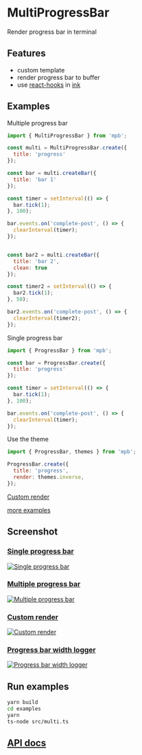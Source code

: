 # MultiProgressBar

Render progress bar in terminal

## Features
* custom template
* render progress bar to buffer
* use [react-hooks](https://reactjs.org/docs/hooks-intro.html) in [ink](https://github.com/vadimdemedes/ink)

## Examples

Multiple progress bar
```javascript
import { MultiProgressBar } from 'mpb';

const multi = MultiProgressBar.create({
  title: 'progress'
});

const bar = multi.createBar({
  title: 'bar 1'
});

const timer = setInterval(() => {
  bar.tick(1);
}, 100);

bar.events.on('complete-post', () => {
  clearInterval(timer);
});


const bar2 = multi.createBar({
  title: 'bar 2',
  clean: true
});

const timer2 = setInterval(() => {
  bar2.tick(1);
}, 50);

bar2.events.on('complete-post', () => {
  clearInterval(timer2);
});
```

Single progress bar
```javascript
import { ProgressBar } from 'mpb';

const bar = ProgressBar.create({
  title: 'progress'
});

const timer = setInterval(() => {
  bar.tick(1);
}, 100);

bar.events.on('complete-post', () => {
  clearInterval(timer);
});
```

Use the theme
```javascript
import { ProgressBar, themes } from 'mpb';

ProgressBar.create({
  title: 'progress',
  render: themes.inverse,
});
```

[Custom render](./examples/src/custom-render.ts)

[more examples](./examples/src)

## Screenshot
### [Single progress bar](./examples/src/single.ts)
[![Single progress bar](https://asciinema.org/a/EZvZHrH81HOSHkx9PyqRLmmLN.svg)](https://asciinema.org/a/EZvZHrH81HOSHkx9PyqRLmmLN)

### [Multiple progress bar](./examples/src/multi.ts)
[![Multiple progress bar](https://asciinema.org/a/1zVuA9veknBZqJC2pbxfCC7sw.svg)](https://asciinema.org/a/1zVuA9veknBZqJC2pbxfCC7sw)

### [Custom render](./examples/src/custom-token.ts)
[![Custom render](https://asciinema.org/a/ZKsTed0tCoPAgdTQfevhhiSf0.svg)](https://asciinema.org/a/ZKsTed0tCoPAgdTQfevhhiSf0)

### [Progress bar width logger](./examples/src/buffer-with-logger.ts)
[![Progress bar width logger](https://asciinema.org/a/EGFHdeKK4SbTMoK6KvgStuELP.svg)](https://asciinema.org/a/EGFHdeKK4SbTMoK6KvgStuELP)

## Run examples
```sh
yarn build
cd examples
yarn
ts-node src/multi.ts
```

## [API docs](https://weirongxu.github.io/mpb/)
